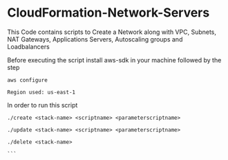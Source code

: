 # CloudFormation-Network-Servers

This Code contains scripts to Create a Network along with VPC, Subnets, NAT Gateways, Applications Servers, Autoscaling groups and Loadbalancers

Before executing the script install aws-sdk in your machine followed by the step
```
aws configure

Region used: us-east-1
```
In order to run this script 

````
./create <stack-name> <scriptname> <parameterscriptname>

./update <stack-name> <scriptname> <parameterscriptname>

./delete <stack-name>

```
